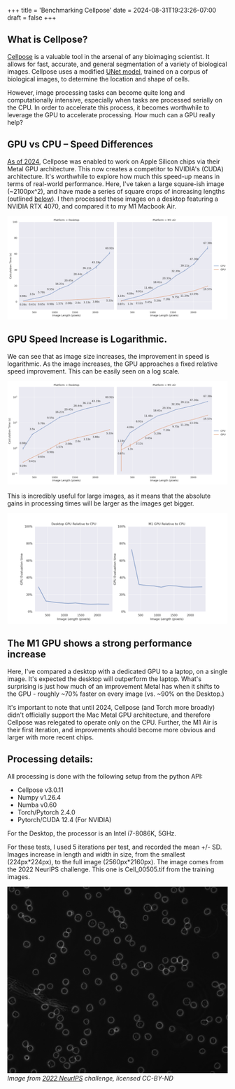+++
title = 'Benchmarking Cellpose'
date = 2024-08-31T19:23:26-07:00
draft = false 
+++

## What is Cellpose?
[Cellpose](https://www.cellpose.org/) is a valuable tool in the arsenal of any bioimaging scientist. It allows for fast, accurate, and general segmentation of a variety of biological images. Cellpose uses a modified [UNet model](https://arxiv.org/abs/1505.04597), trained on a corpus of biological images, to determine the location and shape of cells.

However, image processing tasks can become quite long and computationally intensive, especially when tasks are processed serially on the CPU. In order to accelerate this process, it becomes worthwhile to leverage the GPU to accelerate processing. How much can a GPU really help? 

## GPU vs CPU &ndash; Speed Differences
[As of 2024](https://github.com/MouseLand/cellpose/commit/dc3848da80c671772fa5b6593867bbed784f95ac), Cellpose was enabled to work on Apple Silicon chips via their Metal GPU architecture. This now creates a competitor to NVIDIA's (CUDA) architecture. It's worthwhile to explore how much this speed-up means in terms of real-world performance. Here, I've taken a large square-ish image (~2100px^2), and have made a series of square crops of increasing lengths (outlined [below](#processing-details)). I then processed these images on a desktop featuring a NVIDIA RTX 4070, and compared it to my M1 Macbook Air.

![MacDesktop](Time_Difference.png)

## GPU Speed Increase is Logarithmic.
We can see that as image size increases, the improvement in speed is logarithmic. As the image increases, the GPU approaches a fixed relative speed improvement. This can be easily seen on a log scale.

![LogImprovement](Time_Difference_Log.png)

This is incredibly useful for large images, as it means that the absolute gains in processing times will be larger as the images get bigger.

![Improvement](Percentage_Improvement.png)

## The M1 GPU shows a strong performance increase

Here, I've compared a desktop with a dedicated GPU to a laptop, on a single image. It's expected the desktop will outperform the laptop. What's surprising is just how much of an improvement Metal has when it shifts to the GPU - roughly ~70% faster on every image (vs. ~90% on the Desktop.)

It's important to note that until 2024, Cellpose (and Torch more broadly) didn't officially support the Mac Metal GPU architecture, and therefore Cellpose was relegated to operate only on the CPU. Further, the M1 Air is their first iteration, and improvements should become more obvious and larger with more recent chips.

## Processing details:
All processing is done with the following setup from the python API:
- Cellpose v3.0.11
- Numpy v1.26.4
- Numba v0.60
- Torch/Pytorch 2.4.0
- Pytorch/CUDA 12.4 (For NVIDIA)

For the Desktop, the processor is an Intel i7-8086K, 5GHz.

For these tests, I used 5 iterations per test, and recorded the mean +/- SD. Images increase in length and width in size, from the smallest (224px\*224px), to the full image (2560px\*2160px). The image comes from the 2022 NeurIPS challenge. This one is Cell\_00505.tif from the training images.

![NeurIPS](cell_00505_neur_ips.png)
*Image from [2022 NeurIPS](https://zenodo.org/records/10719375) challenge, licensed CC-BY-ND*
